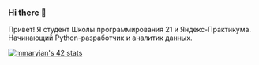 ### Hi there 👋
Привет! Я студент Школы программирования 21 и Яндекс-Практикума.   
Начинающий Python-разработчик и аналитик данных.
<!--
**Zhenivieva/Zhenivieva** is a ✨ _special_ ✨ repository because its `README.md` (this file) appears on your GitHub profile.

Here are some ideas to get you started:

- 🔭 I’m currently working on ...
- 🌱 I’m currently learning ...
- 👯 I’m looking to collaborate on ...
- 🤔 I’m looking for help with ...
- 💬 Ask me about ...
- 📫 How to reach me: ...
- 😄 Pronouns: ...
- ⚡ Fun fact: ...
-->
[![mmaryjan's 42 stats](https://badge42.vercel.app/api/v2/cl620u2l6003009meenhmz4yl/stats?cursusId=21&coalitionId=104)](https://github.com/JaeSeoKim/badge42)

<!--
![JaeSeoKim's Top Langs](https://github-readme-stats.vercel.app/api/top-langs/?username=Zhenivieva&layout=compact&bg_color=7f7fd5,86a8e7,91eac9&title_color=fff&text_color=fff)
-->
